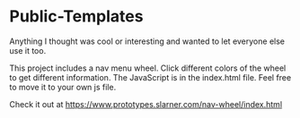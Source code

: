 # Public-Templates
Anything I thought was cool or interesting and wanted to let everyone else use it too.

This project includes a nav menu wheel. Click different colors of the wheel to get different information.
The JavaScript is in the index.html file. Feel free to move it to your own js file.

Check it out at https://www.prototypes.slarner.com/nav-wheel/index.html
